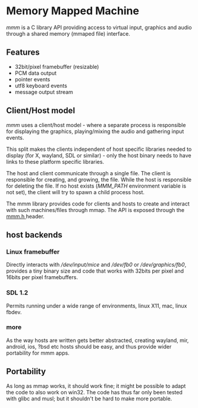 Memory Mapped Machine
=====================

_mmm_ is a C library API providing access to virtual input, graphics and audio
through a shared memory (mmaped file) interface.

Features
--------

- 32bit/pixel framebuffer (resizable)
- PCM data output
- pointer events
- utf8 keyboard events
- message output stream

Client/Host model
-----------------

_mmm_ uses a client/host model - where a separate process is responsible for
displaying the graphics, playing/mixing the audio and gathering input events.

This split makes the clients independent of host specific libraries needed to
display (for X, wayland, SDL or similar) - only the host binary needs to have
links to these platform specific libraries.

The host and client communicate through a single file. The client is
responsible for creating, and growing, the file.  While the host is
responsible for deleting the file. If no host exists (*MMM\_PATH* environment
variable is not set), the client will try to spawn a child process host.

The mmm library provides code for clients and hosts to create and interact
with such machines/files through mmap. The API is exposed through the [mmm.h
](../../blob/master/lib/mmm.h#L36) header.

host backends
-------------

### Linux framebuffer

Directly interacts with _/dev/input/mice_ and _/dev/fb0_ or _/dev/graphics/fb0_,
provides a tiny binary size and code that works with 32bits per pixel and
16bits per pixel framebuffers.

### SDL 1.2

Permits running under a wide range of environments, linux X11, mac, linux
fbdev.

### more

As the way hosts are written gets better abstracted, creating wayland, mir,
android, ios, ?bsd etc hosts should be easy, and thus provide wider
portability for mmm apps.

## Portability

As long as mmap works, it should work fine; it might be possible to adapt the
code to also work on win32. The code has thus far only been tested with glibc
and musl; but it shouldn't be hard to make more portable.
